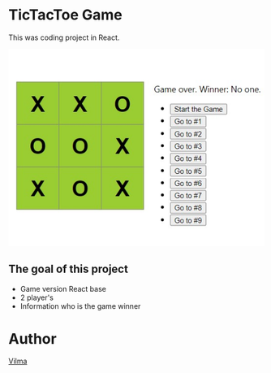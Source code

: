 # TicTacToe Game

This was coding project in React.

[![solarized dualmode](https://github.com/VilmaPa/tic-tac-toe-game/raw/master/img/tictactoe.jpg)](#features)

## The goal of this project

* Game version React base
* 2 player's
* Information who is the game winner

# Author

[Vilma](https://github.com/VilmaPa)
